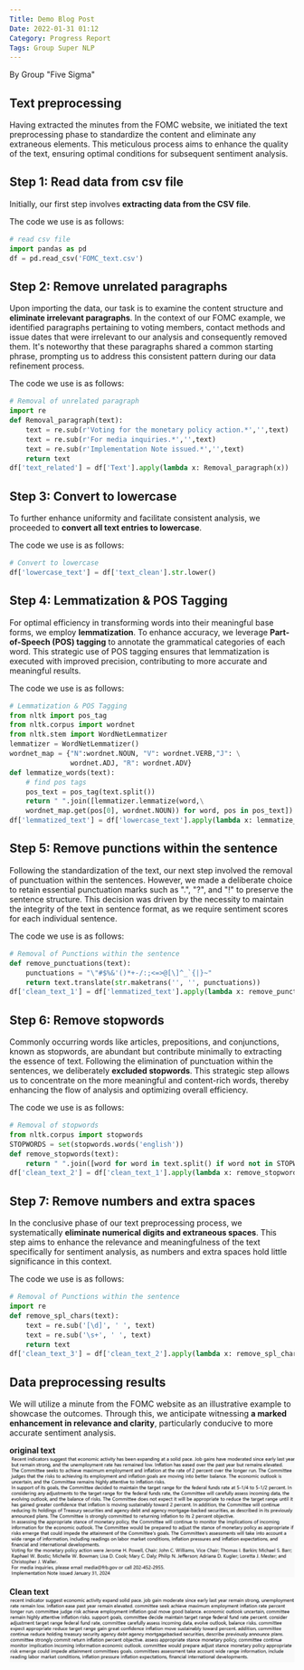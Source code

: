 ```yaml
---
Title: Demo Blog Post
Date: 2022-01-31 01:12
Category: Progress Report
Tags: Group Super NLP
---
```


By Group "Five Sigma"



## Text preprocessing 
Having extracted the minutes from the FOMC website, we initiated the text preprocessing phase to standardize the content and eliminate any extraneous elements. This meticulous process aims to enhance the quality of the text, ensuring optimal conditions for subsequent sentiment analysis.

## Step 1: Read data from csv file

Initially, our first step involves **extracting data from the CSV file**.

The code we use is as follows:
```python
# read csv file
import pandas as pd
df = pd.read_csv('FOMC_text.csv')
```
## Step 2: Remove unrelated paragraphs

Upon importing the data, our task is to examine the content structure and **eliminate irrelevant paragraphs**.
In the context of our FOMC example, we identified paragraphs pertaining to voting members, contact methods and issue dates that were irrelevant to our analysis and consequently removed them. It's noteworthy that these paragraphs shared a common starting phrase, prompting us to address this consistent pattern during our data refinement process.

The code we use is as follows:
```python
# Removal of unrelated paragraph
import re
def Removal_paragraph(text):
    text = re.sub(r'Voting for the monetary policy action.*','',text)
    text = re.sub(r'For media inquiries.*','',text)
    text = re.sub(r'Implementation Note issued.*','',text)
    return text
df['text_related'] = df['Text'].apply(lambda x: Removal_paragraph(x))
```

## Step 3: Convert to lowercase

To further enhance uniformity and facilitate consistent analysis, we proceeded to **convert all text entries to lowercase**.

The code we use is as follows:
```python
# Convert to lowercase
df['lowercase_text'] = df['text_clean'].str.lower()
```

## Step 4: Lemmatization & POS Tagging

For optimal efficiency in transforming words into their meaningful base forms, we employ **lemmatization**. To enhance accuracy, we leverage **Part-of-Speech (POS) tagging** to annotate the grammatical categories of each word. This strategic use of POS tagging ensures that lemmatization is executed with improved precision, contributing to more accurate and meaningful results.

The code we use is as follows:
```python
# Lemmatization & POS Tagging
from nltk import pos_tag
from nltk.corpus import wordnet
from nltk.stem import WordNetLemmatizer
lemmatizer = WordNetLemmatizer()
wordnet_map = {"N":wordnet.NOUN, "V": wordnet.VERB,"J": \
               wordnet.ADJ, "R": wordnet.ADV}
def lemmatize_words(text):
    # find pos tags
    pos_text = pos_tag(text.split())
    return " ".join([lemmatizer.lemmatize(word,\
    wordnet_map.get(pos[0], wordnet.NOUN)) for word, pos in pos_text])
df['lemmatized_text'] = df['lowercase_text'].apply(lambda x: lemmatize_words(x))
```

## Step 5: Remove punctions within the sentence

Following the standardization of the text, our next step involved the removal of punctuation within the sentences. However, we made a deliberate choice to retain essential punctuation marks such as ".", "?", and "!" to preserve the sentence structure. This decision was driven by the necessity to maintain the integrity of the text in sentence format, as we require sentiment scores for each individual sentence.

The code we use is as follows:
```python
# Removal of Punctions within the sentence
def remove_punctuations(text):
    punctuations = "\"#$%&'()*+-/:;<=>@[\]^_`{|}~"
    return text.translate(str.maketrans('', '', punctuations))
df['clean_text_1'] = df['lemmatized_text'].apply(lambda x: remove_punctuations(x))
```

## Step 6: Remove stopwords

Commonly occurring words like articles, prepositions, and conjunctions, known as stopwords, are abundant but contribute minimally to extracting the essence of text. Following the elimination of punctuation within the sentences, we deliberately **excluded stopwords**. This strategic step allows us to concentrate on the more meaningful and content-rich words, thereby enhancing the flow of analysis and optimizing overall efficiency.

The code we use is as follows:
```python
# Removal of stopwords
from nltk.corpus import stopwords
STOPWORDS = set(stopwords.words('english'))
def remove_stopwords(text):
    return " ".join([word for word in text.split() if word not in STOPWORDS])
df['clean_text_2'] = df['clean_text_1'].apply(lambda x: remove_stopwords(x))
```

## Step 7: Remove numbers and extra spaces

In the conclusive phase of our text preprocessing process, we systematically **eliminate numerical digits and extraneous spaces**. This step aims to enhance the relevance and meaningfulness of the text specifically for sentiment analysis, as numbers and extra spaces hold little significance in this context.

The code we use is as follows:
```python
# Removal of Punctions within the sentence
import re
def remove_spl_chars(text):
    text = re.sub('[\d]', ' ', text)
    text = re.sub('\s+', ' ', text)
    return text
df['clean_text_3'] = df['clean_text_2'].apply(lambda x: remove_spl_chars(x))
```

## Data preprocessing results

We will utilize a minute from the FOMC website as an illustrative example to showcase the outcomes. Through this, we anticipate witnessing **a marked enhancement in relevance and clarity**, particularly conducive to more accurate sentiment analysis.

**original text**
![alt text](<Original text.png>)


**Clean text**
![alt text](<Clean text.png>)





